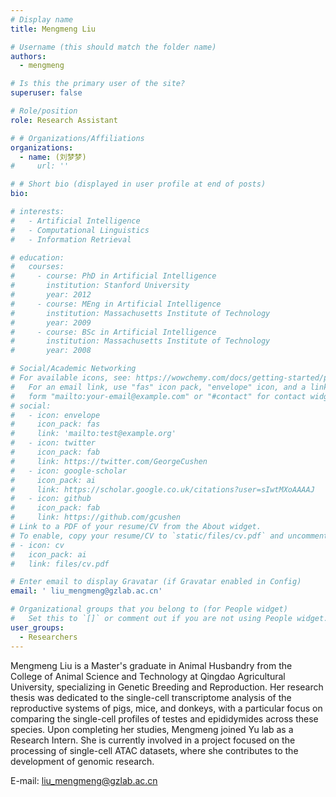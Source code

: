 ```yaml
---
# Display name
title: Mengmeng Liu

# Username (this should match the folder name)
authors:
  - mengmeng

# Is this the primary user of the site?
superuser: false

# Role/position
role: Research Assistant

# # Organizations/Affiliations
organizations:
  - name: (刘梦梦)
#     url: ''

# # Short bio (displayed in user profile at end of posts)
bio:  

# interests:
#   - Artificial Intelligence
#   - Computational Linguistics
#   - Information Retrieval

# education:
#   courses:
#     - course: PhD in Artificial Intelligence
#       institution: Stanford University
#       year: 2012
#     - course: MEng in Artificial Intelligence
#       institution: Massachusetts Institute of Technology
#       year: 2009
#     - course: BSc in Artificial Intelligence
#       institution: Massachusetts Institute of Technology
#       year: 2008

# Social/Academic Networking
# For available icons, see: https://wowchemy.com/docs/getting-started/page-builder/#icons
#   For an email link, use "fas" icon pack, "envelope" icon, and a link in the
#   form "mailto:your-email@example.com" or "#contact" for contact widget.
# social:
#   - icon: envelope
#     icon_pack: fas
#     link: 'mailto:test@example.org'
#   - icon: twitter
#     icon_pack: fab
#     link: https://twitter.com/GeorgeCushen
#   - icon: google-scholar
#     icon_pack: ai
#     link: https://scholar.google.co.uk/citations?user=sIwtMXoAAAAJ
#   - icon: github
#     icon_pack: fab
#     link: https://github.com/gcushen
# Link to a PDF of your resume/CV from the About widget.
# To enable, copy your resume/CV to `static/files/cv.pdf` and uncomment the lines below.
# - icon: cv
#   icon_pack: ai
#   link: files/cv.pdf

# Enter email to display Gravatar (if Gravatar enabled in Config)
email: ' liu_mengmeng@gzlab.ac.cn'

# Organizational groups that you belong to (for People widget)
#   Set this to `[]` or comment out if you are not using People widget.
user_groups:
  - Researchers
---
```


Mengmeng Liu is a Master's graduate in Animal Husbandry from the College of Animal Science and Technology at Qingdao Agricultural University, specializing in Genetic Breeding and Reproduction. Her research thesis was dedicated to the single-cell transcriptome analysis of the reproductive systems of pigs, mice, and donkeys, with a particular focus on comparing the single-cell profiles of testes and epididymides across these species. Upon completing her studies, Mengmeng joined Yu lab as a Research Intern. She is currently involved in a project focused on the processing of single-cell ATAC datasets, where she contributes to the development of genomic research.

E-mail:  liu_mengmeng@gzlab.ac.cn
<!-- 吳恩達 is a professor of artificial intelligence at the Stanford AI Lab. His research interests include distributed robotics, mobile computing and programmable matter. He leads the Robotic Neurobiology group, which develops self-reconfiguring robots, systems of self-organizing robots, and mobile sensor networks.

Lorem ipsum dolor sit amet, consectetur adipiscing elit. Sed neque elit, tristique placerat feugiat ac, facilisis vitae arcu. Proin eget egestas augue. Praesent ut sem nec arcu pellentesque aliquet. Duis dapibus diam vel metus tempus vulputate. -->
